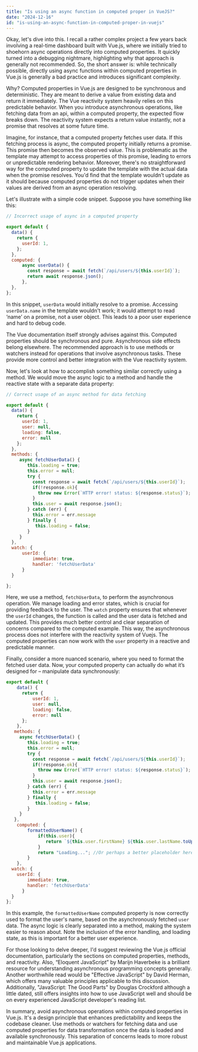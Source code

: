 ```yaml
---
title: "Is using an async function in computed proper in VueJS?"
date: "2024-12-16"
id: "is-using-an-async-function-in-computed-proper-in-vuejs"
---
```


Okay, let's dive into this. I recall a rather complex project a few years back involving a real-time dashboard built with Vue.js, where we initially tried to shoehorn async operations directly into computed properties. It quickly turned into a debugging nightmare, highlighting why that approach is generally not recommended. So, the short answer is: while technically possible, directly using async functions within computed properties in Vue.js is generally a bad practice and introduces significant complexity.

Why? Computed properties in Vue.js are designed to be synchronous and deterministic. They are meant to derive a value from existing data and return it immediately. The Vue reactivity system heavily relies on this predictable behavior. When you introduce asynchronous operations, like fetching data from an api, within a computed property, the expected flow breaks down. The reactivity system expects a return value instantly, not a promise that resolves at some future time.

Imagine, for instance, that a computed property fetches user data. If this fetching process is async, the computed property initially returns a promise. This promise then becomes the observed value. This is problematic as the template may attempt to access properties of this promise, leading to errors or unpredictable rendering behavior. Moreover, there's no straightforward way for the computed property to update the template with the actual data when the promise resolves. You'd find that the template wouldn’t update as it should because computed properties do not trigger updates when their values are derived from an async operation resolving.

Let's illustrate with a simple code snippet. Suppose you have something like this:

```javascript
// Incorrect usage of async in a computed property

export default {
  data() {
    return {
      userId: 1,
    };
  },
  computed: {
      async userData() {
        const response = await fetch(`/api/users/${this.userId}`);
        return await response.json();
      },
  },
};
```

In this snippet, `userData` would initially resolve to a promise. Accessing `userData.name` in the template wouldn't work; it would attempt to read ‘name’ on a promise, not a user object. This leads to a poor user experience and hard to debug code.

The Vue documentation itself strongly advises against this. Computed properties should be synchronous and pure. Asynchronous side effects belong elsewhere. The recommended approach is to use methods or watchers instead for operations that involve asynchronous tasks. These provide more control and better integration with the Vue reactivity system.

Now, let's look at how to accomplish something similar correctly using a method. We would move the async logic to a method and handle the reactive state with a separate data property:

```javascript
// Correct usage of an async method for data fetching

export default {
  data() {
    return {
      userId: 1,
      user: null,
      loading: false,
      error: null
    };
  },
  methods: {
     async fetchUserData() {
        this.loading = true;
        this.error = null;
        try {
          const response = await fetch(`/api/users/${this.userId}`);
          if(!response.ok){
            throw new Error(`HTTP error! status: ${response.status}`);
          }
          this.user = await response.json();
        } catch (err) {
          this.error = err.message
        } finally {
           this.loading = false;
        }
     }
  },
  watch: {
      userId: {
          immediate: true,
          handler: 'fetchUserData'
      }
  }

};
```

Here, we use a method, `fetchUserData`, to perform the asynchronous operation. We manage loading and error states, which is crucial for providing feedback to the user. The `watch` property ensures that whenever the `userId` changes, the function is called and the user data is fetched and updated. This provides much better control and clear separation of concerns compared to the computed example. This way, the asynchronous process does not interfere with the reactivity system of Vuejs. The computed properties can now work with the `user` property in a reactive and predictable manner.

Finally, consider a more nuanced scenario, where you need to format the fetched user data. Now, your computed property can actually do what it’s designed for – manipulate data synchronously:

```javascript
export default {
    data() {
      return {
          userId: 1,
          user: null,
          loading: false,
          error: null
      };
    },
   methods: {
     async fetchUserData() {
        this.loading = true;
        this.error = null;
        try {
          const response = await fetch(`/api/users/${this.userId}`);
          if(!response.ok){
            throw new Error(`HTTP error! status: ${response.status}`);
          }
          this.user = await response.json();
        } catch (err) {
          this.error = err.message
        } finally {
           this.loading = false;
        }
     }
   },
    computed: {
        formattedUserName() {
            if(this.user){
               return `${this.user.firstName} ${this.user.lastName.toUpperCase()}`;
            }
            return "Loading..."; //Or perhaps a better placeholder here.
        }
    },
  watch: {
    userId: {
        immediate: true,
        handler: 'fetchUserData'
      }
  }
};

```

In this example, the `formattedUserName` computed property is now correctly used to format the user's name, based on the asynchronously fetched `user` data. The async logic is clearly separated into a method, making the system easier to reason about. Note the inclusion of the error handling, and loading state, as this is important for a better user experience.

For those looking to delve deeper, I'd suggest reviewing the Vue.js official documentation, particularly the sections on computed properties, methods, and reactivity. Also, “Eloquent JavaScript” by Marijn Haverbeke is a brilliant resource for understanding asynchronous programming concepts generally. Another worthwhile read would be "Effective JavaScript" by David Herman, which offers many valuable principles applicable to this discussion. Additionally, "JavaScript: The Good Parts" by Douglas Crockford although a little dated, still offers insights into how to use JavaScript well and should be on every experienced JavaScript developer's reading list.

In summary, avoid asynchronous operations within computed properties in Vue.js. It's a design principle that enhances predictability and keeps the codebase cleaner. Use methods or watchers for fetching data and use computed properties for data transformation once the data is loaded and available synchronously. This separation of concerns leads to more robust and maintainable Vue.js applications.
